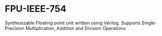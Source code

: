 # FPU-IEEE-754
Synthesizable Floating point unit written using Verilog. Supports Single-Precision Multiplication, Addition and Division Operations
